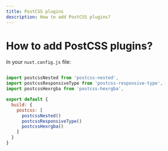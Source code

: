 ```yaml
---
title: PostCSS plugins
description: How to add PostCSS plugins?
---
```


# How to add PostCSS plugins?

In your `nuxt.config.js` file:

```js

import postcssNested from 'postcss-nested',
import postcssResponsiveType from 'postcss-responsive-type',
import postcssHexrgba from 'postcss-hexrgba',

export default {
  build: {
    postcss: [
      postcssNested()
      postcssResponsiveType()
      postcssHexrgba()
    ]
  }
}
```
